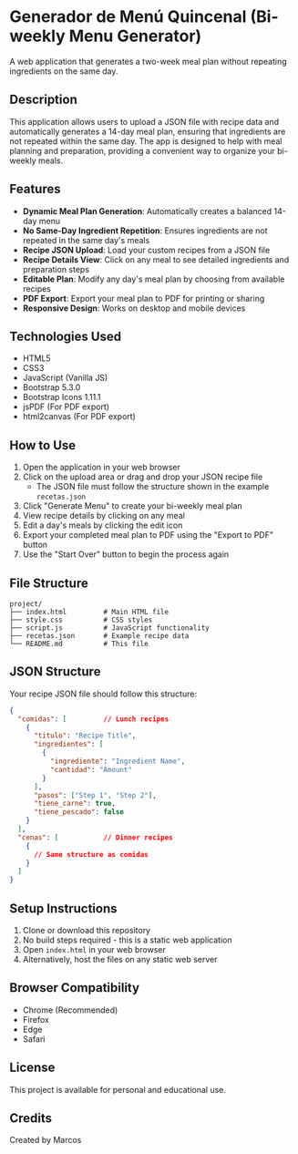 # Generador de Menú Quincenal (Bi-weekly Menu Generator)

A web application that generates a two-week meal plan without repeating ingredients on the same day.

## Description

This application allows users to upload a JSON file with recipe data and automatically generates a 14-day meal plan, ensuring that ingredients are not repeated within the same day. The app is designed to help with meal planning and preparation, providing a convenient way to organize your bi-weekly meals.

## Features

- **Dynamic Meal Plan Generation**: Automatically creates a balanced 14-day menu
- **No Same-Day Ingredient Repetition**: Ensures ingredients are not repeated in the same day's meals
- **Recipe JSON Upload**: Load your custom recipes from a JSON file
- **Recipe Details View**: Click on any meal to see detailed ingredients and preparation steps
- **Editable Plan**: Modify any day's meal plan by choosing from available recipes
- **PDF Export**: Export your meal plan to PDF for printing or sharing
- **Responsive Design**: Works on desktop and mobile devices

## Technologies Used

- HTML5
- CSS3
- JavaScript (Vanilla JS)
- Bootstrap 5.3.0
- Bootstrap Icons 1.11.1
- jsPDF (For PDF export)
- html2canvas (For PDF export)

## How to Use

1. Open the application in your web browser
2. Click on the upload area or drag and drop your JSON recipe file
   - The JSON file must follow the structure shown in the example `recetas.json`
3. Click "Generate Menu" to create your bi-weekly meal plan
4. View recipe details by clicking on any meal
5. Edit a day's meals by clicking the edit icon
6. Export your completed meal plan to PDF using the "Export to PDF" button
7. Use the "Start Over" button to begin the process again

## File Structure

```
project/
├── index.html         # Main HTML file
├── style.css          # CSS styles
├── script.js          # JavaScript functionality
├── recetas.json       # Example recipe data
└── README.md          # This file
```

## JSON Structure

Your recipe JSON file should follow this structure:

```json
{
  "comidas": [         // Lunch recipes
    {
      "titulo": "Recipe Title",
      "ingredientes": [
        {
          "ingrediente": "Ingredient Name",
          "cantidad": "Amount"
        }
      ],
      "pasos": ["Step 1", "Step 2"],
      "tiene_carne": true,
      "tiene_pescado": false
    }
  ],
  "cenas": [           // Dinner recipes
    {
      // Same structure as comidas
    }
  ]
}
```

## Setup Instructions

1. Clone or download this repository
2. No build steps required - this is a static web application
3. Open `index.html` in your web browser
4. Alternatively, host the files on any static web server

## Browser Compatibility

- Chrome (Recommended)
- Firefox
- Edge
- Safari

## License

This project is available for personal and educational use.

## Credits

Created by Marcos

